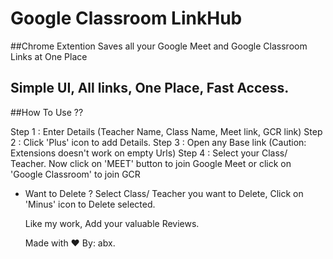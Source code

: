 # Google Classroom LinkHub

##Chrome Extention 
Saves all your Google Meet and Google Classroom Links at One Place
## Simple UI, All links, One Place, Fast Access.

##How To Use ??

Step 1 : Enter Details (Teacher Name, Class Name, Meet link, GCR link)
Step 2 : Click 'Plus' icon to add Details.
Step 3 : Open any Base link (Caution: Extensions doesn't work on empty Urls)
Step 4 : Select your Class/ Teacher. 
         Now click on 'MEET' button to join Google Meet or
         click on 'Google Classroom' to join GCR
         
- Want to Delete ?
  Select Class/ Teacher you want to Delete, Click on 'Minus' icon to Delete selected.
  
  Like my work,
  Add your valuable Reviews. 
  
  Made with ❤ By: abx.
